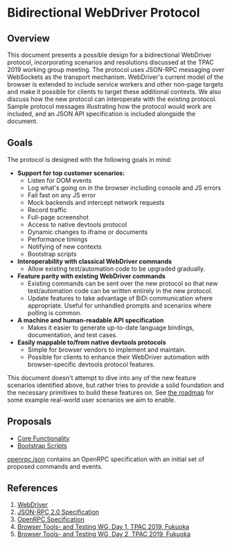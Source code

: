 # Bidirectional WebDriver Protocol

## Overview

This document presents a possible design for a bidirectional WebDriver protocol, incorporating scenarios and resolutions discussed at the TPAC 2019 working group meeting. The protocol uses JSON-RPC messaging over WebSockets as the transport mechanism. WebDriver's current model of the browser is extended to include service workers and other non-page targets and make it possible for clients to target these additional contexts. We also discuss how the new protocol can interoperate with the existing protocol. Sample protocol messages illustrating how the protocol would work are included, and an JSON API specification is included alongside the document.

## Goals

The protocol is designed with the following goals in mind:

- **Support for top customer scenarios:**
  - Listen for DOM events
  - Log what's going on in the browser including console and JS errors
  - Fail fast on any JS error
  - Mock backends and intercept network requests
  - Record traffic
  - Full-page screenshot
  - Access to native devtools protocol
  - Dynamic changes to iframe or documents
  - Performance timings
  - Notifying of new contexts
  - Bootstrap scripts
- **Interoperability with classical WebDriver commands**
  - Allow existing test/automation code to be upgraded gradually.
- **Feature parity with existing WebDriver commands**
  - Existing commands can be sent over the new protocol so that new test/automation code can be written entirely in the new protocol.
  - Update features to take advantage of BiDi communication where appropriate. Useful for unhandled prompts and scenarios where polling is common.
- **A machine and human-readable API specification**
  - Makes it easier to generate up-to-date language bindings, documentation, and test cases.
- **Easily mappable to/from native devtools protocols**
  - Simple for browser vendors to implement and maintain.
  - Possible for clients to enhance their WebDriver automation with browser-specific devtools protocol features.

This document doesn't attempt to dive into any of the new feature scenarios identified above, but rather tries to provide a solid foundation and the necessary primitives to build these features on. See [the roadmap](roadmap.md) for some example real-world user scenarios we aim to enable.

## Proposals

- [Core Functionality](./proposals/core.md)
- [Bootstrap Scripts](./proposals/bootstrap-scripts.md)

[openrpc.json](./proposals/openrpc.json) contains an OpenRPC specification with an initial set of proposed commands and events.

## References

1. [WebDriver](https://w3c.github.io/webdriver/)
2. [JSON-RPC 2.0 Specification](https://www.jsonrpc.org/specification)
3. [OpenRPC Specification](https://spec.open-rpc.org/)
4. [Browser Tools- and Testing WG, Day 1, TPAC 2019, Fukuoka](https://www.w3.org/2019/09/19-webdriver-minutes.html)
5. [Browser Tools- and Testing WG, Day 2, TPAC 2019, Fukuoka](https://www.w3.org/2019/09/20-webdriver-minutes.html)
